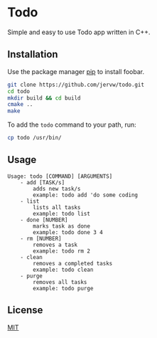 # Todo

Simple and easy to use Todo app written in C++. 

## Installation

Use the package manager [pip](https://pip.pypa.io/en/stable/) to install foobar.

```bash
git clone https://github.com/jervw/todo.git
cd todo
mkdir build && cd build
cmake ..
make
```
To add the `todo` command to your path, run:
```bash
cp todo /usr/bin/
```
## Usage

```
Usage: todo [COMMAND] [ARGUMENTS]
    - add [TASK/s]
        adds new task/s
        example: todo add 'do some coding
    - list
        lists all tasks
        example: todo list
    - done [NUMBER]
        marks task as done
        example: todo done 3 4
    - rm [NUMBER]
        removes a task
        example: todo rm 2
    - clean
        removes a completed tasks
        example: todo clean
    - purge
        removes all tasks
        example: todo purge
```

## License
[MIT](https://choosealicense.com/licenses/mit/)
